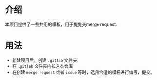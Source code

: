 # 介绍

本项目提供了一些共用的模板，用于提提交merge request.

# 用法

- 新建项目后，创建 `.gitlab` 文件夹
- 在 `.gitlab` 文件夹内拉入本仓库
- 在创建 `merge request` 或者 `issue` 等时，选用合适的模板进行编写，提交。